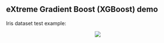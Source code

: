## eXtreme Gradient Boost (XGBoost) demo

Iris dataset test example:

<p align="center">
	<img src="iris_test_confusion_matrix.png"/>
</p>
